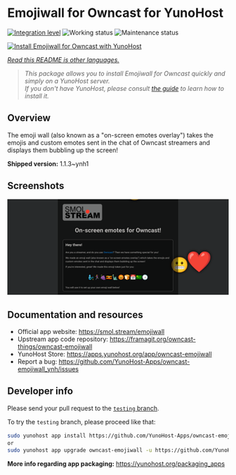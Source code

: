 <!--
N.B.: This README was automatically generated by <https://github.com/YunoHost/apps/tree/master/tools/readme_generator>
It shall NOT be edited by hand.
-->

# Emojiwall for Owncast for YunoHost

[![Integration level](https://dash.yunohost.org/integration/owncast-emojiwall.svg)](https://dash.yunohost.org/appci/app/owncast-emojiwall) ![Working status](https://ci-apps.yunohost.org/ci/badges/owncast-emojiwall.status.svg) ![Maintenance status](https://ci-apps.yunohost.org/ci/badges/owncast-emojiwall.maintain.svg)

[![Install Emojiwall for Owncast with YunoHost](https://install-app.yunohost.org/install-with-yunohost.svg)](https://install-app.yunohost.org/?app=owncast-emojiwall)

*[Read this README is other languages.](./ALL_README.md)*

> *This package allows you to install Emojiwall for Owncast quickly and simply on a YunoHost server.*  
> *If you don't have YunoHost, please consult [the guide](https://yunohost.org/install) to learn how to install it.*

## Overview

The emoji wall (also known as a "on-screen emotes overlay") takes the emojis and custom emotes sent in the chat of Owncast streamers and displays them bubbling up the screen!


**Shipped version:** 1.1.3~ynh1

## Screenshots

![Screenshot of Emojiwall for Owncast](./doc/screenshots/emojiwall.png)

## Documentation and resources

- Official app website: <https://smol.stream/emojiwall>
- Upstream app code repository: <https://framagit.org/owncast-things/owncast-emojiwall>
- YunoHost Store: <https://apps.yunohost.org/app/owncast-emojiwall>
- Report a bug: <https://github.com/YunoHost-Apps/owncast-emojiwall_ynh/issues>

## Developer info

Please send your pull request to the [`testing` branch](https://github.com/YunoHost-Apps/owncast-emojiwall_ynh/tree/testing).

To try the `testing` branch, please proceed like that:

```bash
sudo yunohost app install https://github.com/YunoHost-Apps/owncast-emojiwall_ynh/tree/testing --debug
or
sudo yunohost app upgrade owncast-emojiwall -u https://github.com/YunoHost-Apps/owncast-emojiwall_ynh/tree/testing --debug
```

**More info regarding app packaging:** <https://yunohost.org/packaging_apps>
